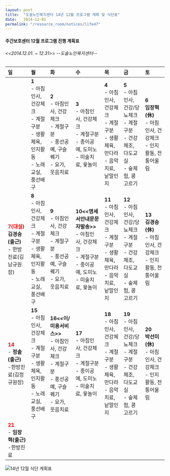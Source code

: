 ```yaml
---
layout: post
title:  "도솔노인복지센터 14년 12월 프로그램 계획 및 식단표"
date:   2014-12-01
permalink: "/resource_room/notices/life47"
---
```


#### **주간보호센터 12월 프로그램 진행 계획표** 

###### *<<2014.12.01. ~ 12.31>> --도솔노인복지센터--*

|일|월|화|수|목|금|토|
|:-|:-|:-|:-|:-|:-|:-|
| |**1**<br> - 아침인사, 건강체크 <br>- 계절구분 <br>- 생활체육, 인지활동 <br>- 노래교실, 풍선배구 | **2** <br> - 아침인사, 건강체크 <br>- 계절구분 <br>- 풍선공예, 구슬꿰기 <br>- 요가, 웃음치료| **3** <br> - 아침인사, 건강체크 <br>- 계절구분 <br> - 종이공예, 도미노 <br>- 미술치료, 윷놀이 | **4** <br> - 아침인사, 건강체크 <br>- 계절구분 <br> - 생활체육, 만다라 <br>- 음악치료, 낱말인지 | **5** <br> - 아침인사, 건강/당뇨체크 <br>- 계절구분 <br> - 건강체조, 다도교실 <br>- 숲체험, 콩고르기 | **6** <br> **임장혁(休)**<br> - 아침인사, 건강체크 <br>- 인지활동, 전통어울림 |
|**<span style="color:red;">7(대설)</span>** <br>**김경승(출근)**<br> - 한방진료(김남규원장) | **8** <br> - 아침인사, 건강체크 <br>- 계절구분 <br>- 생활체육, 인지활동 <br>- 노래교실, 풍선배구 | **9** <br>- 아침인사, 건강체크 <br>- 계절구분 <br> - 풍선공예, 구슬꿰기 <br>- 요가, 웃음치료| **10<<명세서안내문문자발송>>** <br> - 아침인사, 건강체크 <br>- 계절구분 <br> - 종이공예, 도미노 <br>- 미술치료, 윷놀이 | **11** <br> - 아침인사, 건강체크 <br>- 계절구분 <br> - 생활체육, 만다라 <br>- 음악치료, 낱말인지 | **12** <br> - 아침인사, 건강/당뇨체크 <br>- 계절구분 <br> - 건강체조, 다도교실 <br>- 숲체험, 콩고르기 | **13** <br> **김경승(休)**<br> - 아침인사, 건강체크 <br>- 인지활동, 전통어울림 |
|**<span style="color:red;">14</span>** <br> - **정솔(출근)** <br>-한방진료(김정규원장) | **15** <br> - 아침인사, 건강체크 <br>- 계절구분 <br>- 생활체육, 인지활동 <br>- 노래교실, 풍선배구 | **16<<이/미용서비스>>** <br>- 아침인사, 건강체크 <br>- 계절구분 <br> - 풍선공예, 구슬꿰기 <br>- 요가, 웃음치료| **17** <br> - 아침인사, 건강체크 <br>- 계절구분 <br> - 종이공예, 도미노 <br>- 미술치료, 윷놀이 | **18** <br> - 아침인사, 건강체크 <br>- 계절구분 <br> - 생활체육, 만다라 <br>- 음악치료, 낱말인지 | **19** <br> - 아침인사, 건강/당뇨체크 <br>- 계절구분 <br> - 건강체조, 다도교실 <br>- 숲체험, 콩고르기 | **20** <br> **박선미(休)** <br>- 아침인사, 건강체크 <br>- 인지활동, 전통어울림 |
|**<span style="color:red;">21</span>** <br> - **임장혁(출근)** <br>-한방진료 | | | | | | |


![14년 12월 식단 계획표](/resource_room/notices/files/14년12월프로그램계획및식단표2.png)

